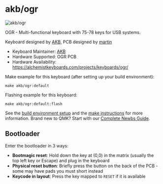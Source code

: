 # akb/ogr

![akb/ogr](https://alchemistkeyboards.com/wp-content/uploads/2022/02/EPUUbTT.png)

OGR - Multi-functional keyboard with 75-78 keys for USB systems.

Keyboard designed by [AKB](https://alchemistkeyboards.com/), PCB designed by [martin](https://github.com/arnstadm)

* Keyboard Maintainer: [AKB](https://alchemistkeyboards.com/)
* Hardware Supported: OGR PCB
* Hardware Availability: https://alchemistkeyboards.com/projects/keyboards/ogr/

Make example for this keyboard (after setting up your build environment):

    make akb/ogr:default

Flashing example for this keyboard:

    make akb/ogr:default:flash

See the [build environment setup](https://docs.qmk.fm/#/getting_started_build_tools) and the [make instructions](https://docs.qmk.fm/#/getting_started_make_guide) for more information. Brand new to QMK? Start with our [Complete Newbs Guide](https://docs.qmk.fm/#/newbs).

## Bootloader

Enter the bootloader in 3 ways:

* **Bootmagic reset**: Hold down the key at (0,0) in the matrix (usually the top left key or Escape) and plug in the keyboard
* **Physical reset button**: Briefly press the button on the back of the PCB - some may have pads you must short instead
* **Keycode in layout**: Press the key mapped to `RESET` if it is available
